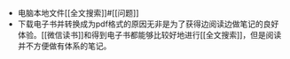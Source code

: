 - 电脑本地文件[[全文搜索]]#[[问题]]
- 下载电子书并转换成为pdf格式的原因无非是为了获得边阅读边做笔记的良好体验。[[微信读书]]和得到电子书都能够比较好地进行[[全文搜索]]，但是阅读并不方便做有体系的笔记。
